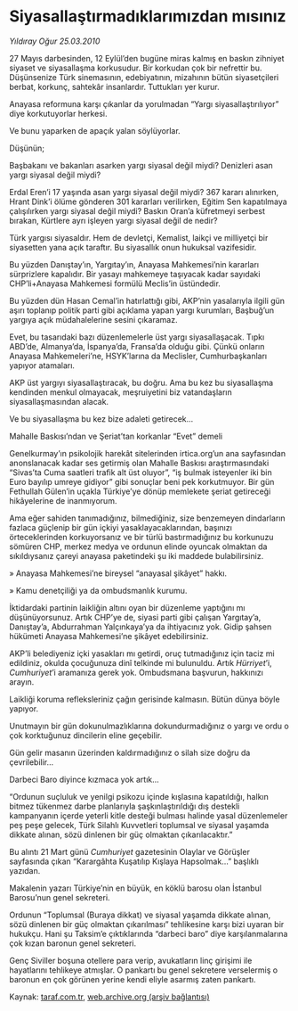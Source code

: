 # Siyasallaştırmadıklarımızdan mısınız

*Yıldıray Oğur 25.03.2010*

<div class="yazi"><p>27 Mayıs darbesinden, 12 Eylül’den bugüne miras kalmış en baskın zihniyet siyaset ve siyasallaşma korkusudur. Bir korkudan çok bir nefrettir bu. Düşünsenize Türk sinemasının, edebiyatının, mizahının bütün siyasetçileri berbat, korkunç, sahtekâr insanlardır. Tuttukları yer kurur. </p>
<p>Anayasa reformuna karşı çıkanlar da yorulmadan “Yargı siyasallaştırılıyor” diye korkutuyorlar herkesi.</p>
<p>Ve bunu yaparken de apaçık yalan söylüyorlar.</p>
<p>Düşünün;</p>
<p>Başbakanı ve bakanları asarken yargı siyasal değil miydi? Denizleri asan yargı siyasal değil miydi? </p>
<p>Erdal Eren’i 17 yaşında asan yargı siyasal değil miydi? 367 kararı alınırken, Hrant Dink’i ölüme gönderen 301 kararları verilirken, Eğitim Sen kapatılmaya çalışılırken yargı siyasal değil miydi? Baskın Oran’a küfretmeyi serbest bırakan, Kürtlere ayrı işleyen yargı siyasal değil de nedir?</p>
<p>Türk yargısı siyasaldır. Hem de devletçi, Kemalist, laikçi ve milliyetçi bir siyasetten yana açık taraftır. Bu siyasallık onun hukuksal vazifesidir.</p>
<p>Bu yüzden Danıştay’ın, Yargıtay’ın, Anayasa Mahkemesi’nin kararları sürprizlere kapalıdır. Bir yasayı mahkemeye taşıyacak kadar sayıdaki CHP’li+Anayasa Mahkemesi formülü Meclis’in üstündedir.</p>
<p>Bu yüzden dün Hasan Cemal’in hatırlattığı gibi, AKP’nin yasalarıyla ilgili gün aşırı toplanıp politik parti gibi açıklama yapan yargı kurumları, Başbuğ’un yargıya açık müdahalelerine sesini çıkaramaz. </p>
<p>Evet, bu tasarıdaki bazı düzenlemelerle üst yargı siyasallaşacak. Tıpkı ABD’de, Almanya’da, İspanya’da, Fransa’da olduğu gibi. Çünkü onların Anayasa Mahkemeleri’ne, HSYK’larına da Meclisler, Cumhurbaşkanları yapıyor atamaları.</p>
<p>AKP üst yargıyı siyasallaştıracak, bu doğru. Ama bu kez bu siyasallaşma kendinden menkul olmayacak, meşruiyetini biz vatandaşların siyasallaşmasından alacak.</p>
<p>Ve bu siyasallaşma bu kez bize adaleti getirecek...</p>


Mahalle Baskısı’ndan ve Şeriat’tan korkanlar “Evet” demeli

<p>Genelkurmay’ın psikolojik harekât sitelerinden irtica.org’un ana sayfasından anonslanacak kadar ses getirmiş olan Mahalle Baskısı araştırmasındaki “Sivas’ta Cuma saatleri trafik alt üst oluyor”, “iş bulmak isteyenler iki bin Euro bayılıp umreye gidiyor” gibi sonuçlar beni pek korkutmuyor. Bir gün Fethullah Gülen’in uçakla Türkiye’ye dönüp memlekete şeriat getireceği hikâyelerine de inanmıyorum. </p>
<p>Ama eğer sahiden tanımadığınız, bilmediğiniz, size benzemeyen dindarların fazlaca güçlenip bir gün içkiyi yasaklayacaklarından, başınızı örteceklerinden korkuyorsanız ve bir türlü bastırmadığınız bu korkunuzu sömüren CHP, merkez medya ve ordunun elinde oyuncak olmaktan da sıkıldıysanız çareyi anayasa paketindeki şu iki maddede bulabilirsiniz.</p>
<p>» Anayasa Mahkemesi’ne bireysel “anayasal şikâyet” hakkı.</p>
<p>» Kamu denetçiliği ya da ombudsmanlık kurumu.</p>
<p>İktidardaki partinin laikliğin altını oyan bir düzenleme yaptığını mı düşünüyorsunuz. Artık CHP’ye de, siyasi parti gibi çalışan Yargıtay’a, Danıştay’a, Abdurrahman Yalçınkaya’ya da ihtiyacınız yok. Gidip şahsen hükümeti Anayasa Mahkemesi’ne şikâyet edebilirsiniz.</p>
<p>AKP’li belediyeniz içki yasakları mı getirdi, oruç tutmadığınız için taciz mi edildiniz, okulda çocuğunuza dinî telkinde mi bulunuldu. Artık <i>Hürriyet</i>’i, <i>Cumhuriyet</i>’i aramanıza gerek yok. Ombudsmana başvurun, hakkınızı arayın.</p>
<p>Laikliği koruma refleksleriniz çağın gerisinde kalmasın. Bütün dünya böyle yapıyor.</p>
<p>Unutmayın bir gün dokunulmazlıklarına dokundurmadığınız o yargı ve ordu o çok korktuğunuz dincilerin eline geçebilir. </p>
<p>Gün gelir masanın üzerinden kaldırmadığınız o silah size doğru da çevrilebilir...</p>


Darbeci Baro diyince kızmaca yok artık...
<p>“Ordunun suçluluk ve yenilgi psikozu içinde kışlasına kapatıldığı, halkın bitmez tükenmez darbe planlarıyla şaşkınlaştırıldığı dış destekli kampanyanın içerde yeterli kitle desteği bulması halinde yasal düzenlemeler peş peşe gelecek, Türk Silahlı Kuvvetleri toplumsal ve siyasal yaşamda dikkate alınan, sözü dinlenen bir güç olmaktan çıkarılacaktır.”</p>
<p>Bu alıntı 21 Mart günü <i>Cumhuriyet</i> gazetesinin Olaylar ve Görüşler sayfasında çıkan “Karargâhta Kuşatılıp Kışlaya Hapsolmak...” başlıklı yazıdan.</p>
<p>Makalenin yazarı Türkiye’nin en büyük, en köklü barosu olan İstanbul Barosu’nun genel sekreteri.</p>
<p>Ordunun “Toplumsal (Buraya dikkat) ve siyasal yaşamda dikkate alınan, sözü dinlenen bir güç olmaktan çıkarılması” tehlikesine karşı bizi uyaran bir hukukçu. Hani şu Taksim’e çıktıklarında “darbeci baro” diye karşılanmalarına çok kızan baronun genel sekreteri. </p>
<p>Genç Siviller boşuna otellere para verip, avukatların linç girişimi ile hayatlarını tehlikeye atmışlar. O pankartı bu genel sekretere verselermiş o baronun en çok görünen yerine kendi eliyle asarmış zaten pankartı.</p></div>

Kaynak: [taraf.com.tr](http://www.taraf.com.tr:80/makale/10610.htm), [web.archive.org (arşiv bağlantısı)](http://web.archive.org/web/20100329000352/http://www.taraf.com.tr:80/makale/10610.htm)
